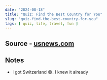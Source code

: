 ```yaml
---
date: "2024-08-18"
title: "Quiz: Find the Best Country for You"
slug: "quiz-find-the-best-country-for-you"
tags: [ quiz, life, travel, fun ]
---
```




## Source - [usnews.com][1]

## Notes
* I got Switzerland 😄. I knew it already



  [1]: https://www.usnews.com/news/best-countries/articles/quiz-find-the-best-country-for-you
